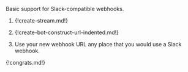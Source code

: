 Basic support for Slack-compatible webhooks.

1. {!create-stream.md!}

1. {!create-bot-construct-url-indented.md!}

1. Use your new webhook URL any place that you would use a Slack webhook.

{!congrats.md!}
